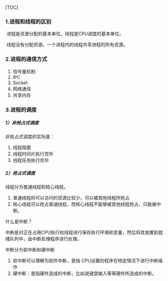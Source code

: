 [TOC]

### 1.进程和线程的区别

​	进程是资源分配的基本单位，线程是CPU调度的基本单位。

​	线程没有分配资源，一个进程内的线程共享进程的所有资源。

### 2.进程的通信方式

1. 信号量机制
2. IPC
3. Socket
4. 网络通信
5. 共享内存

### 3.进程的调度

##### 1）非抢占式调度

非抢占式调度的实际是：

1. 线程阻塞
2. 线程时间片执行完毕
3. 线程任务执行完毕

##### 2）抢占式调度

线程分为普通线程和核心线程。

1. 普通线程的可以访问的资源比较少，可以被其他线程所抢占
2. 核心线程可以抢占普通线程，而核心线程不能够被其他线程抢占，只能被中断。

什么是中断？

中断是对正在占用CPU执行权线程进行保存执行环境和变量，然后将其放置到就绪队列中，由中断处理程序进行处理。

中断分为软中断和硬中断

1. 软中断可以理解为软件中断，是指 CPU设置的程序在特定情况下进行中断操作
2. 硬中断：是指硬件造成的中断，比如说键盘输入等等硬件所造成的中断。

